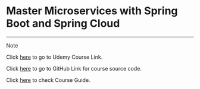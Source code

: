# Master Microservices with Spring Boot and Spring Cloud
---
> [!NOTE]
>
> Click [here](https://questglobal.udemy.com/course/microservices-with-spring-boot-and-spring-cloud) to go to Udemy Course Link.
>
> Click [here]() to go to GitHub Link for course source code.
>
> Click [here](files/Spring-Microservices-CourseGuide) to check Course Guide.
